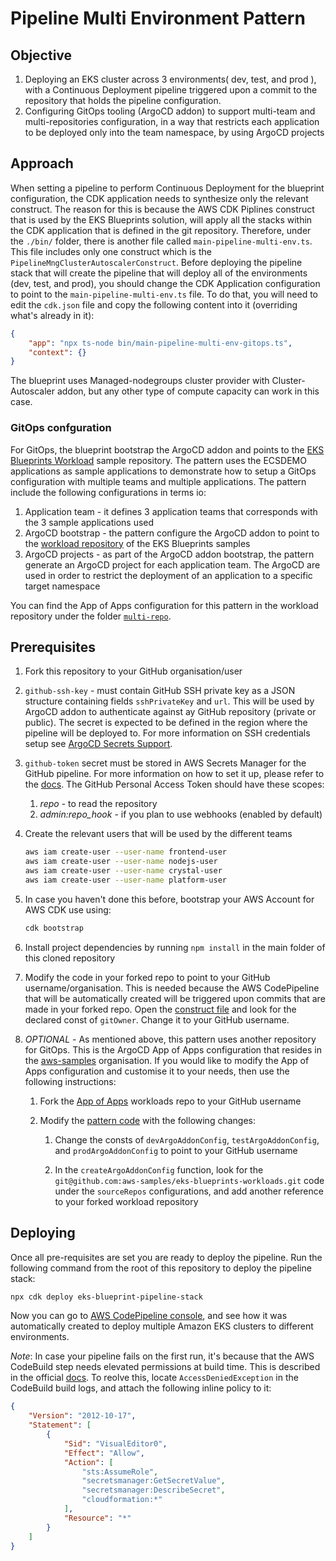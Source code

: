 # Pipeline Multi Environment Pattern

## Objective

1. Deploying an EKS cluster across 3 environments( dev, test, and prod ), with a Continuous Deployment pipeline triggered upon a commit to the repository that holds the pipeline configuration.
2. Configuring GitOps tooling (ArgoCD addon) to support multi-team and multi-repositories configuration, in a way that restricts each application to be deployed only into the team namespace, by using ArgoCD projects

## Approach

When setting a pipeline to perform Continuous Deployment for the blueprint configuration, the CDK application needs to synthesize only the relevant construct. The reason for this is because the AWS CDK Piplines construct that is used by the EKS Blueprints solution, will apply all the stacks within the CDK application that is defined in the git repository. Therefore, under the `./bin/` folder, there is another file called `main-pipeline-multi-env.ts`. This file includes only one construct which is the `PipelineMngClusterAutoscalerConstruct`. Before deploying the pipeline stack that will create the pipeline that will deploy all of the environments (dev, test, and prod), you should change the CDK Application configuration to point to the `main-pipeline-multi-env.ts` file. To do that, you will need to edit the `cdk.json` file and copy the following content into it (overriding what's already in it):

```json
{
    "app": "npx ts-node bin/main-pipeline-multi-env-gitops.ts",
    "context": {}
}
```

The blueprint uses Managed-nodegroups cluster provider with Cluster-Autoscaler addon, but any other type of compute capacity can work in this case.

### GitOps confguration

For GitOps, the blueprint bootstrap the ArgoCD addon and points to the [EKS Blueprints Workload](https://github.com/aws-samples/eks-blueprints-workloads) sample repository.
The pattern uses the ECSDEMO applications as sample applications to demonstrate how to setup a GitOps configuration with multiple teams and multiple applications. The pattern include the following configurations in terms io:

1. Application team - it defines 3 application teams that corresponds with the 3 sample applications used
2. ArgoCD bootstrap - the pattern configure the ArgoCD addon to point to the [workload repository](https://github.com/aws-samples/eks-blueprints-workloads) of the EKS Blueprints samples
3. ArgoCD projects - as part of the ArgoCD addon bootstrap, the pattern generate an ArgoCD project for each application team. The ArgoCD are used in order to restrict the deployment of an application to a specific target namespace

You can find the App of Apps configuration for this pattern in the workload repository under the folder [`multi-repo`](https://github.com/aws-samples/eks-blueprints-workloads/tree/main/multi-repo).

## Prerequisites

1. Fork this repository to your GitHub organisation/user
2. `github-ssh-key` - must contain GitHub SSH private key as a JSON structure containing fields `sshPrivateKey` and `url`. This will be used by ArgoCD addon to authenticate against ay GitHub repository (private or public). The secret is expected to be defined in the region where the pipeline will be deployed to. For more information on SSH credentials setup see [ArgoCD Secrets Support](https://aws-quickstart.github.io/cdk-eks-blueprints/addons/argo-cd/#secrets-support).

3. `github-token` secret must be stored in AWS Secrets Manager for the GitHub pipeline. For more information on how to set it up, please refer to the [docs](https://docs.aws.amazon.com/codepipeline/latest/userguide/GitHub-create-personal-token-CLI.html). The GitHub Personal Access Token should have these scopes:
   1. *repo* - to read the repository
   2. *admin:repo_hook* - if you plan to use webhooks (enabled by default)
4. Create the relevant users that will be used by the different teams

    ```bash
    aws iam create-user --user-name frontend-user
    aws iam create-user --user-name nodejs-user
    aws iam create-user --user-name crystal-user
    aws iam create-user --user-name platform-user
    ```

5. In case you haven't done this before, bootstrap your AWS Account for AWS CDK use using:

    ```bash
    cdk bootstrap
    ```

6. Install project dependencies by running `npm install` in the main folder of this cloned repository

7. Modify the code in your forked repo to point to your GitHub username/organisation. This is needed because the AWS CodePipeline that will be automatically created will be triggered upon commits that are made in your forked repo. Open the [construct file](../../lib/pipeline-multi-env-gitops/index.ts) and look for the declared const of `gitOwner`. Change it to your GitHub username.

8. *OPTIONAL* - As mentioned above, this pattern uses another repository for GitOps. This is the ArgoCD App of Apps configuration that resides in the [aws-samples](https://github.com/aws-samples/eks-blueprints-workloads/tree/main/multi-repo) organisation. If you would like to modify the App of Apps configuration and customise it to your needs, then use the following instructions:
   1. Fork the [App of Apps](https://github.com/aws-samples/eks-blueprints-workloads/tree/main/multi-repo) workloads repo to your GitHub username

   2. Modify the [pattern code](../../lib/pipeline-multi-env-gitops/index.ts) with the following changes:

      1. Change the consts of `devArgoAddonConfig`, `testArgoAddonConfig`, and `prodArgoAddonConfig` to point to your GitHub username

      2. In the `createArgoAddonConfig` function, look for the `git@github.com:aws-samples/eks-blueprints-workloads.git` code under the `sourceRepos` configurations, and add another reference to your forked workload repository

## Deploying

Once all pre-requisites are set you are ready to deploy the pipeline. Run the following command from the root of this repository to deploy the pipeline stack:

```bash
npx cdk deploy eks-blueprint-pipeline-stack
```

Now you can go to [AWS CodePipeline console](https://eu-west-1.console.aws.amazon.com/codesuite/codepipeline/pipelines), and see how it was automatically created to deploy multiple Amazon EKS clusters to different environments.

*Note*: In case your pipeline fails on the first run, it's because that the AWS CodeBuild step needs elevated permissions at build time. This is described in the official [docs](https://aws-quickstart.github.io/cdk-eks-blueprints/pipelines/#troubleshooting). To reolve this, locate `AccessDeniedException` in the CodeBuild build logs, and attach the following inline policy to it:

```json
{
    "Version": "2012-10-17",
    "Statement": [
        {
            "Sid": "VisualEditor0",
            "Effect": "Allow",
            "Action": [
                "sts:AssumeRole",
                "secretsmanager:GetSecretValue",
                "secretsmanager:DescribeSecret",
                "cloudformation:*"
            ],
            "Resource": "*"
        }
    ]
}
```
